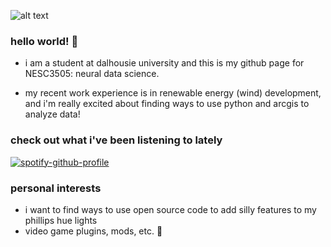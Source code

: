 ![alt text](https://raw.githubusercontent.com/BrunnerLivio/brunnerlivio/master/images/welcome.png)

### hello world! 👾

- i am a student at dalhousie university and this is my github page for NESC3505: neural data science.

- my recent work experience is in renewable energy (wind) development, and i'm really excited about finding ways to use python and arcgis to analyze data!

### check out what i've been listening to lately


[![spotify-github-profile](https://spotify-github-profile.vercel.app/api/view?uid=cq8b1mx68fe5ccv8tdea3hp5a&cover_image=true&theme=natemoo-re&show_offline=false&background_color=121212&interchange=false&bar_color=53b14f&bar_color_cover=true)](https://spotify-github-profile.vercel.app/api/view?uid=cq8b1mx68fe5ccv8tdea3hp5a&redirect=true)
### personal interests

- i want to find ways to use open source code to add silly features to my phillips hue lights
- video game plugins, mods, etc. 🤩
